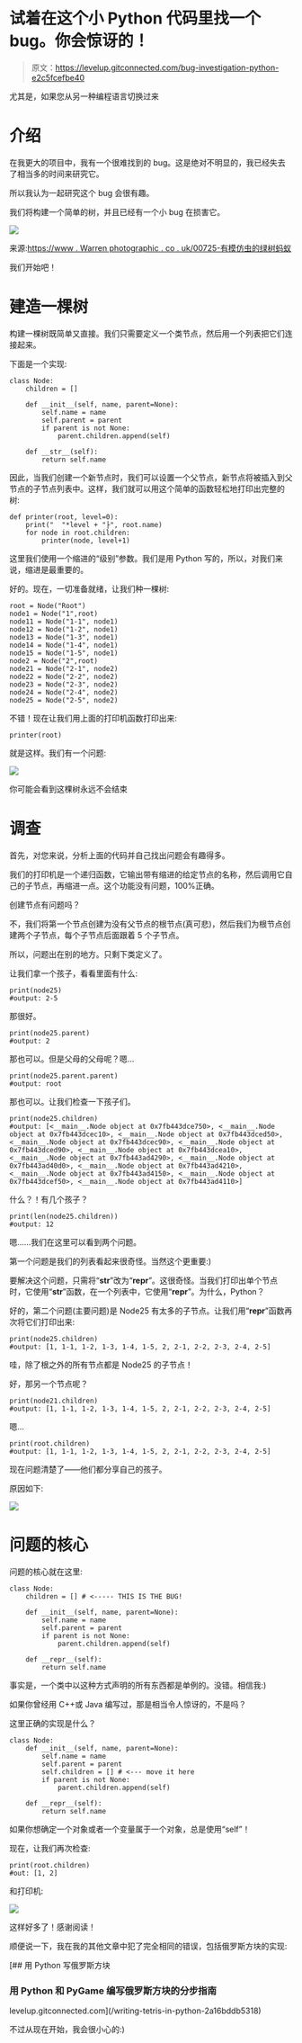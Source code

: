 # 试着在这个小 Python 代码里找一个 bug。你会惊讶的！

> 原文：<https://levelup.gitconnected.com/bug-investigation-python-e2c5fcefbe40>

尤其是，如果您从另一种编程语言切换过来

# 介绍

在我更大的项目中，我有一个很难找到的 bug。这是绝对不明显的，我已经失去了相当多的时间来研究它。

所以我认为一起研究这个 bug 会很有趣。

我们将构建一个简单的树，并且已经有一个小 bug 在损害它。

![](img/38d7c0c0340c7c4e147bc48b1e7b4b8a.png)

来源:[https://www . Warren photographic . co . uk/00725-有模仿虫的绿树蚂蚁](https://www.warrenphotographic.co.uk/00725-green-tree-ants-with-mimic-bug)

我们开始吧！

# 建造一棵树

构建一棵树既简单又直接。我们只需要定义一个类节点，然后用一个列表把它们连接起来。

下面是一个实现:

```
class Node:
    children = []

    def __init__(self, name, parent=None):
        self.name = name
        self.parent = parent
        if parent is not None:
            parent.children.append(self)

    def __str__(self):
        return self.name
```

因此，当我们创建一个新节点时，我们可以设置一个父节点，新节点将被插入到父节点的子节点列表中。这样，我们就可以用这个简单的函数轻松地打印出完整的树:

```
def printer(root, level=0):
    print("  "*level + "├", root.name)
    for node in root.children:
        printer(node, level+1)
```

这里我们使用一个缩进的“级别”参数。我们是用 Python 写的，所以，对我们来说，缩进是最重要的。

好的。现在，一切准备就绪，让我们种一棵树:

```
root = Node("Root")
node1 = Node("1",root)
node11 = Node("1-1", node1)
node12 = Node("1-2", node1)
node13 = Node("1-3", node1)
node14 = Node("1-4", node1)
node15 = Node("1-5", node1)
node2 = Node("2",root)
node21 = Node("2-1", node2)
node22 = Node("2-2", node2)
node23 = Node("2-3", node2)
node24 = Node("2-4", node2)
node25 = Node("2-5", node2)
```

不错！现在让我们用上面的打印机函数打印出来:

```
printer(root)
```

就是这样。我们有一个问题:

![](img/7bcd57d945bf1cb15794de1d6f9b800e.png)

你可能会看到这棵树永远不会结束

# 调查

首先，对您来说，分析上面的代码并自己找出问题会有趣得多。

我们的打印机是一个递归函数，它输出带有缩进的给定节点的名称，然后调用它自己的子节点，再缩进一点。这个功能没有问题，100%正确。

创建节点有问题吗？

不，我们将第一个节点创建为没有父节点的根节点(真可悲)，然后我们为根节点创建两个子节点，每个子节点后面跟着 5 个子节点。

所以，问题出在别的地方。只剩下类定义了。

让我们拿一个孩子，看看里面有什么:

```
print(node25)
#output: 2-5
```

那很好。

```
print(node25.parent)
#output: 2
```

那也可以。但是父母的父母呢？嗯…

```
print(node25.parent.parent)
#output: root
```

那也可以。让我们检查一下孩子们。

```
print(node25.children)
#output: [<__main__.Node object at 0x7fb443dce750>, <__main__.Node object at 0x7fb443dcec10>, <__main__.Node object at 0x7fb443dced50>, <__main__.Node object at 0x7fb443dcec90>, <__main__.Node object at 0x7fb443dced90>, <__main__.Node object at 0x7fb443dcea10>, <__main__.Node object at 0x7fb443ad4290>, <__main__.Node object at 0x7fb443ad40d0>, <__main__.Node object at 0x7fb443ad4210>, <__main__.Node object at 0x7fb443ad4150>, <__main__.Node object at 0x7fb443dcef50>, <__main__.Node object at 0x7fb443ad4110>]
```

什么？！有几个孩子？

```
print(len(node25.children))
#output: 12
```

嗯……我们在这里可以看到两个问题。

第一个问题是我们的列表看起来很奇怪。当然这个更重要:)

要解决这个问题，只需将“__str__”改为“__repr__”。这很奇怪。当我们打印出单个节点时，它使用“__str__”函数，在一个列表中，它使用“__repr__”。为什么，Python？

好的，第二个问题(主要问题)是 Node25 有太多的子节点。让我们用“__repr__”函数再次将它们打印出来:

```
print(node25.children)
#output: [1, 1-1, 1-2, 1-3, 1-4, 1-5, 2, 2-1, 2-2, 2-3, 2-4, 2-5]
```

哇，除了根之外的所有节点都是 Node25 的子节点！

好，那另一个节点呢？

```
print(node21.children)
#output: [1, 1-1, 1-2, 1-3, 1-4, 1-5, 2, 2-1, 2-2, 2-3, 2-4, 2-5]
```

嗯…

```
print(root.children)
#output: [1, 1-1, 1-2, 1-3, 1-4, 1-5, 2, 2-1, 2-2, 2-3, 2-4, 2-5]
```

现在问题清楚了——他们都分享自己的孩子。

原因如下:

![](img/f4c7a4d4f2e4cbae2dc59e74ae8144b6.png)

# 问题的核心

问题的核心就在这里:

```
class Node:
    children = [] # <----- THIS IS THE BUG!

    def __init__(self, name, parent=None):
        self.name = name
        self.parent = parent
        if parent is not None:
            parent.children.append(self)

    def __repr__(self):
        return self.name
```

事实是，一个类中以这种方式声明的所有东西都是单例的。没错。相信我:)

如果你曾经用 C++或 Java 编写过，那是相当令人惊讶的，不是吗？

这里正确的实现是什么？

```
class Node:    
    def __init__(self, name, parent=None):
        self.name = name
        self.parent = parent
        self.children = [] # <--- move it here
        if parent is not None:
            parent.children.append(self)

    def __repr__(self):
        return self.name
```

如果你想确定一个对象或者一个变量属于一个对象，总是使用“self”！

现在，让我们再次检查:

```
print(root.children)
#out: [1, 2]
```

和打印机:

![](img/9cb0ef3f819d45cb430fd1c91c89a621.png)

这样好多了！感谢阅读！

顺便说一下，我在我的其他文章中犯了完全相同的错误，包括俄罗斯方块的实现:

[](/writing-tetris-in-python-2a16bddb5318) [## 用 Python 写俄罗斯方块

### 用 Python 和 PyGame 编写俄罗斯方块的分步指南

levelup.gitconnected.com](/writing-tetris-in-python-2a16bddb5318) 

不过从现在开始，我会很小心的:)